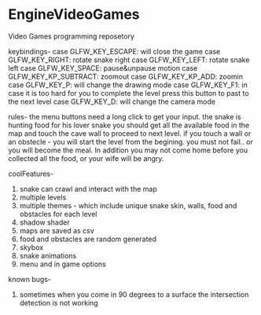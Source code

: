 # EngineVideoGames
Video Games programming reposetory

keybindings-
case GLFW_KEY_ESCAPE: 		will close the game
case GLFW_KEY_RIGHT: 		rotate snake right
case GLFW_KEY_LEFT: 		rotate snake left
case GLFW_KEY_SPACE:		pause&unpause motion
case GLFW_KEY_KP_SUBTRACT: 	zoomout
case GLFW_KEY_KP_ADD:		zoomin
case GLFW_KEY_P: 	  		will change the drawing mode
case GLFW_KEY_F1:			in case it is too hard for you to complete the level press this button to past to the next level
case GLFW_KEY_D:			will change the camera mode

rules-
the menu buttons need a long click to get your input.
the snake is hunting food for his lover snake
you should get all the available food in the map and touch the cave wall to proceed to next level.
if you touch a wall or an obstecle - you will start the level from the begining.
you must not fail.. or you will become the meal.
In addition you may not come home before you collected all the food, or your wife will be angry.

coolFeatures-
1. snake can crawl and interact with the map
2. multiple levels
3. multiple themes - which include unique snake skin, walls, food and obstacles for each level
4. shadow shader
5. maps are saved as csv
6. food and obstacles are random generated
7. skybox
8. snake animations
9. menu and in game options

known bugs-
1. sometimes when you come in 90 degrees to a surface the intersection detection is not working